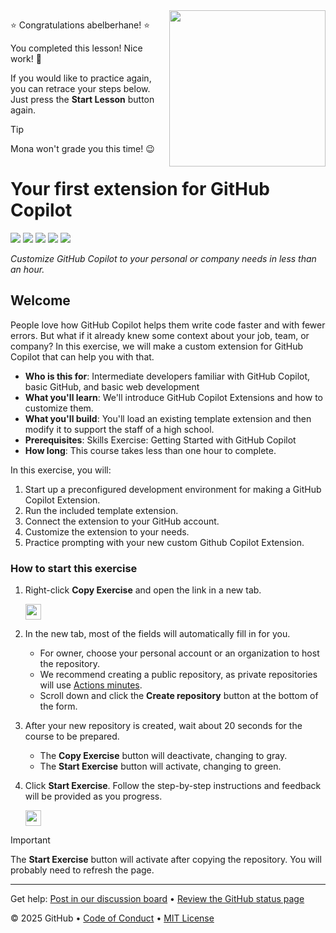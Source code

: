 <img src=https://octodex.github.com/images/welcometocat.png align=right height=250px />

⭐️ Congratulations abelberhane! ⭐️

You completed this lesson! Nice work! 🥳

If you would like to practice again, you can retrace your steps below. Just press the **Start Lesson** button again.

> [!TIP]
> Mona won't grade you this time! 😉


 # Your first extension for GitHub Copilot

<!-- ![](https://github.com/abelberhane/beta-test-skills-your-first-extension-for-github-copilot/actions/workflows/0-start-course.yml/badge.svg?branch=main) -->

![](https://github.com/abelberhane/beta-test-skills-your-first-extension-for-github-copilot/actions/workflows/1-preparing.yml/badge.svg)
![](https://github.com/abelberhane/beta-test-skills-your-first-extension-for-github-copilot/actions/workflows/2-running-our-extension.yml/badge.svg)
![](https://github.com/abelberhane/beta-test-skills-your-first-extension-for-github-copilot/actions/workflows/3-connecting-to-github.yml/badge.svg)
![](https://github.com/abelberhane/beta-test-skills-your-first-extension-for-github-copilot/actions/workflows/4-customizing-our-extension.yml/badge.svg)
![](https://github.com/abelberhane/beta-test-skills-your-first-extension-for-github-copilot/actions/workflows/5-merge-our-changes.yml/badge.svg)

_Customize GitHub Copilot to your personal or company needs in less than an hour._

## Welcome

People love how GitHub Copilot helps them write code faster and with fewer errors.
But what if it already knew some context about your job, team, or company?
In this exercise, we will make a custom extension for GitHub Copilot that can help you with that.

- **Who is this for**: Intermediate developers familiar with GitHub Copilot, basic GitHub, and basic web development
- **What you'll learn**: We'll introduce GitHub Copilot Extensions and how to customize them.
- **What you'll build**: You'll load an existing template extension and then modify it to support the staff of a high school.
- **Prerequisites**: Skills Exercise: Getting Started with GitHub Copilot
- **How long**: This course takes less than one hour to complete.

In this exercise, you will:

1. Start up a preconfigured development environment for making a GitHub Copilot Extension.
2. Run the included template extension.
3. Connect the extension to your GitHub account.
4. Customize the extension to your needs.
5. Practice prompting with your new custom Github Copilot Extension.

### How to start this exercise

1. Right-click **Copy Exercise** and open the link in a new tab.

   <a id="copy-exercise">
      <img src="https://img.shields.io/badge/📠_Copy_Exercise-AAA" height="25pt"/>
   </a>

2. In the new tab, most of the fields will automatically fill in for you.

   - For owner, choose your personal account or an organization to host the repository.
   - We recommend creating a public repository, as private repositories will use [Actions minutes](https://docs.github.chttps://github.com/abelberhane/beta-test-skills-your-first-extension-for-github-copilot/billing/managing-billing-for-github-actions/about-billing-for-github-actions).
   - Scroll down and click the **Create repository** button at the bottom of the form.

3. After your new repository is created, wait about 20 seconds for the course to be prepared.

   - The **Copy Exercise** button will deactivate, changing to gray.
   - The **Start Exercise** button will activate, changing to green.

4. Click **Start Exercise**. Follow the step-by-step instructions and feedback will be provided as you progress.

   <a id="start-exercise" href="https://github.com/abelberhane/beta-test-skills-your-first-extension-for-github-copilot/issues/1">
      <img src="https://img.shields.io/badge/🚀_Start_Exercise-008000" height="25pt"/>
   </a>

> [!IMPORTANT]
> The **Start Exercise** button will activate after copying the repository. You will probably need to refresh the page.

---

Get help: [Post in our discussion board](https://github.com/orgs/skills/discussions/categories/introduction-to-github) &bull; [Review the GitHub status page](https://www.githubstatus.com/)

&copy; 2025 GitHub &bull; [Code of Conduct](https://www.contributor-covenant.org/version/2/1/code_of_conduct/code_of_conduct.md) &bull; [MIT License](https://gh.io/mit)
